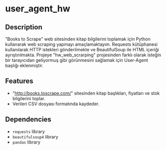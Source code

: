 # user_agent_hw

## Description
"Books to Scrape" web sitesinden kitap bilgilerini toplamak için Python kullanarak web scraping yapmayı amaçlamaktayım. Requests kütüphanesi kullanılarak HTTP istekleri gönderilmekte ve BeautifulSoup ile HTML içeriği ayrıştırılmakta. Projeye "hw_web_scrarping" projesinden farklı olarak isteğin bir tarayıcıdan geliyormuş gibi görünmesini sağlamak için User-Agent başlığı eklenmiştir.

## Features
- "http://books.toscrape.com/" sitesinden kitap başlıkları, fiyatları ve stok bilgilerini toplar.
- Verileri CSV dosyası formatında kaydeder.

## Dependencies
- `requests` library
- `beautifulsoup4` library
- `pandas` library
